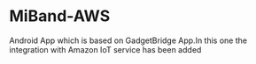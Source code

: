 # MiBand-AWS
Android App which is based on GadgetBridge App.In this one the integration with Amazon IoT service has been added
